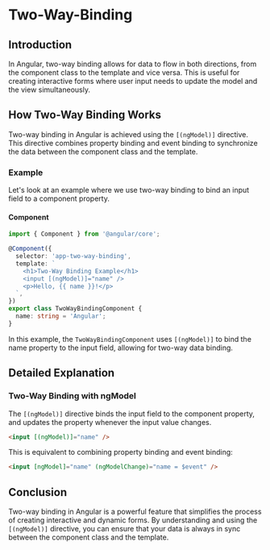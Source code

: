 # Two-Way-Binding

## Introduction
In Angular, two-way binding allows for data to flow in both directions, from the component class to the template and vice versa. This is useful for creating interactive forms where user input needs to update the model and the view simultaneously.

## How Two-Way Binding Works
Two-way binding in Angular is achieved using the `[(ngModel)]` directive. This directive combines property binding and event binding to synchronize the data between the component class and the template.

### Example
Let's look at an example where we use two-way binding to bind an input field to a component property.

#### Component

```typescript
import { Component } from '@angular/core';

@Component({
  selector: 'app-two-way-binding',
  template: `
    <h1>Two-Way Binding Example</h1>
    <input [(ngModel)]="name" />
    <p>Hello, {{ name }}!</p>
  `,
})
export class TwoWayBindingComponent {
  name: string = 'Angular';
}
```
In this example, the  `TwoWayBindingComponent` uses `[(ngModel)]` to bind the name property to the input field, allowing for two-way data binding.

## Detailed Explanation

### Two-Way Binding with ngModel

The `[(ngModel)]` directive binds the input field to the component property, and updates the property whenever the input value changes.

```html
<input [(ngModel)]="name" />
```

This is equivalent to combining property binding and event binding:

```html
<input [ngModel]="name" (ngModelChange)="name = $event" />
```
## Conclusion

Two-way binding in Angular is a powerful feature that simplifies the process of creating interactive and dynamic forms. By understanding and using the `[(ngModel)]` directive, you can ensure that your data is always in sync between the component class and the template.
